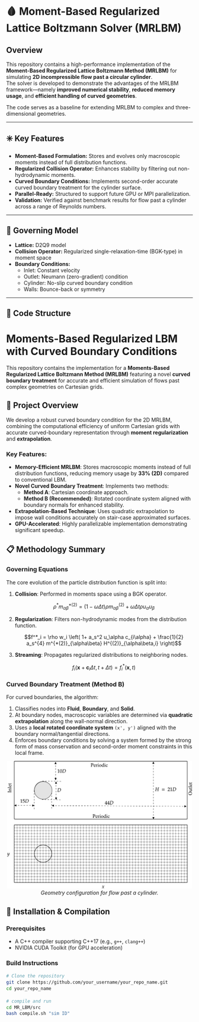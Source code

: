 # 🩸 Moment-Based Regularized Lattice Boltzmann Solver (MRLBM)

## Overview
This repository contains a high-performance implementation of the **Moment-Based Regularized Lattice Boltzmann Method (MRLBM)** for simulating **2D incompressible flow past a circular cylinder**.  
The solver is developed to demonstrate the advantages of the MRLBM framework—namely **improved numerical stability**, **reduced memory usage**, and **efficient handling of curved geometries**.

The code serves as a baseline for extending MRLBM to complex and three-dimensional geometries.

---

## ✳️ Key Features
- **Moment-Based Formulation:** Stores and evolves only macroscopic moments instead of full distribution functions.  
- **Regularized Collision Operator:** Enhances stability by filtering out non-hydrodynamic moments.  
- **Curved Boundary Conditions:** Implements second-order accurate curved boundary treatment for the cylinder surface.  
- **Parallel-Ready:** Structured to support future GPU or MPI parallelization.  
- **Validation:** Verified against benchmark results for flow past a cylinder across a range of Reynolds numbers.

---

## 🧩 Governing Model
- **Lattice:** D2Q9 model  
- **Collision Operator:** Regularized single-relaxation-time (BGK-type) in moment space  
- **Boundary Conditions:**  
  - Inlet: Constant velocity  
  - Outlet: Neumann (zero-gradient) condition  
  - Cylinder: No-slip curved boundary condition  
  - Walls: Bounce-back or symmetry  

---

## 🧱 Code Structure
























# Moments-Based Regularized LBM with Curved Boundary Conditions

This repository contains the implementation for a **Moments-Based Regularized Lattice Boltzmann Method (MRLBM)** featuring a novel **curved boundary treatment** for accurate and efficient simulation of flows past complex geometries on Cartesian grids.

## 🧩 Project Overview

We develop a robust curved boundary condition for the 2D MRLBM, combining the computational efficiency of uniform Cartesian grids with accurate curved-boundary representation through **moment regularization** and **extrapolation**.

### Key Features:
- **Memory-Efficient MRLBM**: Stores macroscopic moments instead of full distribution functions, reducing memory usage by **33% (2D)** compared to conventional LBM.
- **Novel Curved Boundary Treatment**: Implements two methods:
  - **Method A**: Cartesian coordinate approach.
  - **Method B (Recommended)**: Rotated coordinate system aligned with boundary normals for enhanced stability.
- **Extrapolation-Based Technique**: Uses quadratic extrapolation to impose wall conditions accurately on stair-case approximated surfaces.
- **GPU-Accelerated**: Highly parallelizable implementation demonstrating significant speedup.

## 📋 Methodology Summary

### Governing Equations
The core evolution of the particle distribution function is split into:
1.  **Collision**: Performed in moments space using a BGK operator.
    ```math
    \rho^* m^{*(2)}_{\alpha\beta} = (1-\omega \Delta t) \rho m^{(2)}_{\alpha\beta} + \omega \Delta t \rho u_\alpha u_\beta
    ```
2.  **Regularization**: Filters non-hydrodynamic modes from the distribution function.
    ```math
    f^*_i = \rho w_i \left( 1+  a_s^2 u_\alpha c_{i\alpha} + \frac{1}{2} a_s^{4} m^{*(2)}_{\alpha\beta} H^{(2)}_{\alpha\beta,i} \right)
    ```
3.  **Streaming**: Propagates regularized distributions to neighboring nodes.
    ```math
    f_i(\mathbf{x}+\mathbf{c}_i \Delta t, t+\Delta t) = f^{*}_i(\mathbf{x}, t)
    ```

### Curved Boundary Treatment (Method B)
For curved boundaries, the algorithm:
1.  Classifies nodes into **Fluid**, **Boundary**, and **Solid**.
2.  At boundary nodes, macroscopic variables are determined via **quadratic extrapolation** along the wall-normal direction.
3.  Uses a **local rotated coordinate system** `(x', y')` aligned with the boundary normal/tangential directions.
4.  Enforces boundary conditions by solving a system formed by the strong form of mass conservation and second-order moment constraints in this local frame.

<!-- GEOMETRY FIGURE WILL BE PLACED HERE -->
<p align="center">
  <img src="cylindergrid.png" alt="Computational Domain and Grid" width="500"/>
  <br>
  <em>Geometry configuration for flow past a cylinder.</em>
</p>

## 🚀 Installation & Compilation

### Prerequisites
- A C++ compiler supporting C++17 (e.g., `g++`, `clang++`)
- NVIDIA CUDA Toolkit (for GPU acceleration)

### Build Instructions
```bash
# Clone the repository
git clone https://github.com/your_username/your_repo_name.git
cd your_repo_name

# compile and run
cd MR_LBM/src
bash compile.sh "sim ID"

